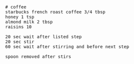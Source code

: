 <pre>
# coffee
starbucks french roast coffee 3/4 tbsp
honey 1 tsp
almond milk 2 tbsp
raisins 10

20 sec wait after listed step
20 sec stir
60 sec wait after stirring and before next step

spoon removed after stirs
</pre>
